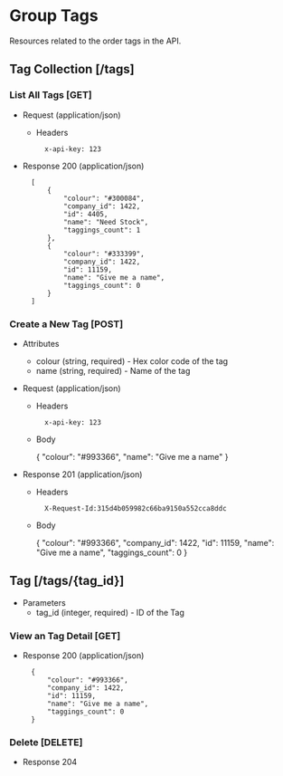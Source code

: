 # Group Tags

Resources related to the order tags in the API.

## Tag Collection [/tags]

### List All Tags [GET]

+ Request (application/json)

    + Headers

            x-api-key: 123

+ Response 200 (application/json)

        [
            {
                "colour": "#300084",
                "company_id": 1422,
                "id": 4405,
                "name": "Need Stock",
                "taggings_count": 1
            },
            {
                "colour": "#333399",
                "company_id": 1422,
                "id": 11159,
                "name": "Give me a name",
                "taggings_count": 0
            }
        ]


### Create a New Tag [POST]

+ Attributes
    + colour (string, required) - Hex color code of the tag
    + name (string, required) - Name of the tag

+ Request (application/json)

    + Headers

            x-api-key: 123

    + Body

        {
            "colour": "#993366",
            "name": "Give me a name"
        }

+ Response 201 (application/json)

    + Headers

            X-Request-Id:315d4b059982c66ba9150a552cca8ddc

    + Body

        {
            "colour": "#993366",
            "company_id": 1422,
            "id": 11159,
            "name": "Give me a name",
            "taggings_count": 0
        }

## Tag [/tags/{tag_id}]

+ Parameters
    + tag_id (integer, required) - ID of the Tag

### View an Tag Detail [GET]

+ Response 200 (application/json)

        {
            "colour": "#993366",
            "company_id": 1422,
            "id": 11159,
            "name": "Give me a name",
            "taggings_count": 0
        }

### Delete [DELETE]

+ Response 204
